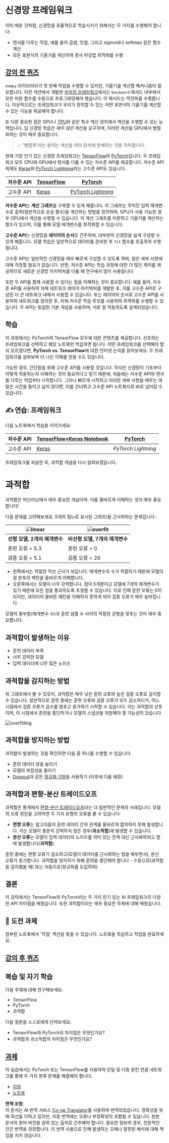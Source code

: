 <!--
CO_OP_TRANSLATOR_METADATA:
{
  "original_hash": "2b544f20b796402507fb05a0df893323",
  "translation_date": "2025-08-24T21:34:28+00:00",
  "source_file": "lessons/3-NeuralNetworks/05-Frameworks/README.md",
  "language_code": "ko"
}
-->
# 신경망 프레임워크

이미 배운 것처럼, 신경망을 효율적으로 학습시키기 위해서는 두 가지를 수행해야 합니다:

* 텐서를 다루는 작업, 예를 들어 곱셈, 덧셈, 그리고 sigmoid나 softmax 같은 함수 계산
* 모든 표현식의 기울기를 계산하여 경사 하강법 최적화를 수행

## [강의 전 퀴즈](https://red-field-0a6ddfd03.1.azurestaticapps.net/quiz/105)

`numpy` 라이브러리가 첫 번째 작업을 수행할 수 있지만, 기울기를 계산할 메커니즘이 필요합니다. 이전 섹션에서 개발한 [우리의 프레임워크](../../../../../lessons/3-NeuralNetworks/04-OwnFramework/OwnFramework.ipynb)에서는 `backward` 메서드 내부에서 모든 미분 함수를 수동으로 프로그래밍해야 했습니다. 이 메서드는 역전파를 수행합니다. 이상적으로는 프레임워크가 우리가 정의할 수 있는 *어떤 표현식*의 기울기를 계산할 수 있는 기능을 제공해야 합니다.

또 다른 중요한 점은 GPU나 [TPU](https://en.wikipedia.org/wiki/Tensor_Processing_Unit)와 같은 특수 계산 장치에서 계산을 수행할 수 있는 능력입니다. 딥 신경망 학습은 *매우 많은* 계산을 요구하며, 이러한 계산을 GPU에서 병렬화하는 것이 매우 중요합니다.

> ✅ '병렬화'라는 용어는 계산을 여러 장치에 분배하는 것을 의미합니다.

현재 가장 인기 있는 신경망 프레임워크는 [TensorFlow](http://TensorFlow.org)와 [PyTorch](https://pytorch.org/)입니다. 두 프레임워크 모두 CPU와 GPU에서 텐서를 다룰 수 있는 저수준 API를 제공합니다. 저수준 API 외에도 [Keras](https://keras.io/)와 [PyTorch Lightning](https://pytorchlightning.ai/)라는 고수준 API도 있습니다.

저수준 API | [TensorFlow](http://TensorFlow.org) | [PyTorch](https://pytorch.org/)
--------------|-------------------------------------|--------------------------------
고수준 API | [Keras](https://keras.io/) | [PyTorch Lightning](https://pytorchlightning.ai/)

**저수준 API**는 **계산 그래프**를 구축할 수 있게 해줍니다. 이 그래프는 주어진 입력 매개변수로 출력(일반적으로 손실 함수)을 계산하는 방법을 정의하며, GPU가 사용 가능한 경우 GPU에서 계산을 수행할 수 있습니다. 이 계산 그래프를 미분하고 기울기를 계산하는 함수가 있으며, 이를 통해 모델 매개변수를 최적화할 수 있습니다.

**고수준 API**는 신경망을 **레이어의 순서**로 간주하며, 대부분의 신경망을 쉽게 구성할 수 있게 해줍니다. 모델 학습은 일반적으로 데이터를 준비한 후 `fit` 함수를 호출하여 수행됩니다.

고수준 API는 일반적인 신경망을 매우 빠르게 구성할 수 있도록 하며, 많은 세부 사항에 대해 걱정할 필요가 없습니다. 반면, 저수준 API는 학습 과정에 대한 더 많은 제어를 제공하므로 새로운 신경망 아키텍처를 다룰 때 연구에서 많이 사용됩니다.

또한 두 API를 함께 사용할 수 있다는 점을 이해하는 것이 중요합니다. 예를 들어, 저수준 API를 사용하여 자체 네트워크 레이어 아키텍처를 개발한 후, 이를 고수준 API로 구성된 더 큰 네트워크 내에서 사용할 수 있습니다. 또는 레이어의 순서로 고수준 API를 사용하여 네트워크를 정의한 후, 자체 저수준 학습 루프를 사용하여 최적화를 수행할 수 있습니다. 두 API는 동일한 기본 개념을 사용하며, 서로 잘 작동하도록 설계되었습니다.

## 학습

이 과정에서는 PyTorch와 TensorFlow 모두에 대한 콘텐츠를 제공합니다. 선호하는 프레임워크를 선택하고 해당 노트북만 학습하면 됩니다. 어떤 프레임워크를 선택해야 할지 모르겠다면, **PyTorch vs. TensorFlow**에 대한 인터넷 논의를 읽어보세요. 두 프레임워크를 살펴보며 더 나은 이해를 얻을 수도 있습니다.

가능한 경우, 간단함을 위해 고수준 API를 사용할 것입니다. 하지만 신경망이 기초부터 어떻게 작동하는지 이해하는 것이 중요하다고 믿기 때문에, 처음에는 저수준 API와 텐서를 다루는 작업부터 시작합니다. 그러나 빠르게 시작하고 이러한 세부 사항을 배우는 데 많은 시간을 들이고 싶지 않다면, 이를 건너뛰고 고수준 API 노트북으로 바로 넘어갈 수 있습니다.

## ✍️ 연습: 프레임워크

다음 노트북에서 학습을 이어가세요:

저수준 API | [TensorFlow+Keras Notebook](../../../../../lessons/3-NeuralNetworks/05-Frameworks/IntroKerasTF.ipynb) | [PyTorch](../../../../../lessons/3-NeuralNetworks/05-Frameworks/IntroPyTorch.ipynb)
--------------|-------------------------------------|--------------------------------
고수준 API | [Keras](../../../../../lessons/3-NeuralNetworks/05-Frameworks/IntroKeras.ipynb) | *PyTorch Lightning*

프레임워크를 숙달한 후, 과적합 개념을 다시 살펴보겠습니다.

# 과적합

과적합은 머신러닝에서 매우 중요한 개념이며, 이를 올바르게 이해하는 것이 매우 중요합니다!

다음 문제를 고려해보세요. 5개의 점(`x`로 표시된 그래프)을 근사화하는 문제입니다:

![linear](../../../../../translated_images/overfit1.f24b71c6f652e59e6bed7245ffbeaecc3ba320e16e2221f6832b432052c4da43.ko.jpg) | ![overfit](../../../../../translated_images/overfit2.131f5800ae10ca5e41d12a411f5f705d9ee38b1b10916f284b787028dd55cc1c.ko.jpg)
-------------------------|--------------------------
**선형 모델, 2개의 매개변수** | **비선형 모델, 7개의 매개변수**
훈련 오류 = 5.3 | 훈련 오류 = 0
검증 오류 = 5.1 | 검증 오류 = 20

* 왼쪽에서는 적절한 직선 근사가 보입니다. 매개변수의 수가 적절하기 때문에 모델이 점 분포의 패턴을 올바르게 이해합니다.
* 오른쪽에서는 모델이 너무 강력합니다. 점이 5개뿐이고 모델에 7개의 매개변수가 있기 때문에 모든 점을 통과하도록 조정할 수 있습니다. 이로 인해 훈련 오류는 0이 되지만, 데이터의 올바른 패턴을 이해하지 못하게 되어 검증 오류가 매우 높아집니다.

모델의 풍부함(매개변수 수)과 훈련 샘플 수 사이의 적절한 균형을 맞추는 것이 매우 중요합니다.

## 과적합이 발생하는 이유

  * 훈련 데이터 부족
  * 너무 강력한 모델
  * 입력 데이터에 너무 많은 노이즈

## 과적합을 감지하는 방법

위 그래프에서 볼 수 있듯이, 과적합은 매우 낮은 훈련 오류와 높은 검증 오류로 감지할 수 있습니다. 일반적으로 훈련 중에는 훈련 오류와 검증 오류가 모두 감소하다가, 어느 시점에서 검증 오류가 감소를 멈추고 증가하기 시작할 수 있습니다. 이는 과적합의 신호이며, 이 시점에서 훈련을 중단하거나 모델의 스냅샷을 저장해야 할 가능성이 있습니다.

![overfitting](../../../../../translated_images/Overfitting.408ad91cd90b4371d0a81f4287e1409c359751adeb1ae450332af50e84f08c3e.ko.png)

## 과적합을 방지하는 방법

과적합이 발생하는 것을 확인하면 다음 중 하나를 수행할 수 있습니다:

 * 훈련 데이터 양을 늘리기
 * 모델의 복잡성을 줄이기
 * [Dropout](../../4-ComputerVision/08-TransferLearning/TrainingTricks.md#Dropout)과 같은 [정규화 기법](../../4-ComputerVision/08-TransferLearning/TrainingTricks.md)을 사용하기 (이후에 다룰 예정)

## 과적합과 편향-분산 트레이드오프

과적합은 통계에서 [편향-분산 트레이드오프](https://en.wikipedia.org/wiki/Bias%E2%80%93variance_tradeoff)라는 더 일반적인 문제의 사례입니다. 모델의 오류 원인을 고려하면 두 가지 유형의 오류를 볼 수 있습니다:

* **편향 오류**는 알고리즘이 훈련 데이터 간의 관계를 올바르게 캡처하지 못해 발생합니다. 이는 모델이 충분히 강력하지 않은 경우(**과소적합**)에 발생할 수 있습니다.
* **분산 오류**는 모델이 입력 데이터의 노이즈를 의미 있는 관계 대신 근사화하려고 할 때 발생합니다(**과적합**).

훈련 중에는 편향 오류가 감소하고(모델이 데이터를 근사화하는 법을 배우면서), 분산 오류가 증가합니다. 과적합을 방지하기 위해 훈련을 중단해야 합니다 - 수동으로(과적합을 감지했을 때) 또는 자동으로(정규화를 도입하여).

## 결론

이 강의에서는 TensorFlow와 PyTorch라는 두 가지 인기 있는 AI 프레임워크의 다양한 API 차이점을 배웠습니다. 또한 과적합이라는 매우 중요한 주제에 대해 배웠습니다.

## 🚀 도전 과제

첨부된 노트북에서 '작업' 섹션을 찾을 수 있습니다. 노트북을 학습하고 작업을 완료하세요.

## [강의 후 퀴즈](https://red-field-0a6ddfd03.1.azurestaticapps.net/quiz/205)

## 복습 및 자기 학습

다음 주제에 대해 연구해보세요:

- TensorFlow
- PyTorch
- 과적합

다음 질문을 스스로에게 던져보세요:

- TensorFlow와 PyTorch의 차이점은 무엇인가요?
- 과적합과 과소적합의 차이점은 무엇인가요?

## [과제](lab/README.md)

이 실습에서는 PyTorch 또는 TensorFlow를 사용하여 단일 및 다층 완전 연결 네트워크를 통해 두 가지 분류 문제를 해결해야 합니다.

* [지침](lab/README.md)
* [노트북](../../../../../lessons/3-NeuralNetworks/05-Frameworks/lab/LabFrameworks.ipynb)

**면책 조항**:  
이 문서는 AI 번역 서비스 [Co-op Translator](https://github.com/Azure/co-op-translator)를 사용하여 번역되었습니다. 정확성을 위해 최선을 다하고 있지만, 자동 번역에는 오류나 부정확성이 포함될 수 있습니다. 원본 문서의 원어 버전을 권위 있는 출처로 간주해야 합니다. 중요한 정보의 경우, 전문적인 인간 번역을 권장합니다. 이 번역 사용으로 인해 발생하는 오해나 잘못된 해석에 대해 책임을 지지 않습니다.